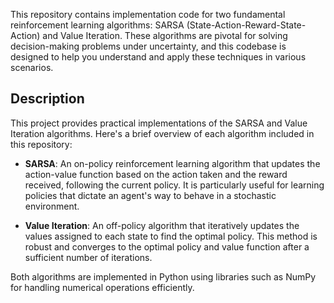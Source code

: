 This repository contains implementation code for two fundamental reinforcement learning algorithms: SARSA (State-Action-Reward-State-Action) and Value Iteration. These algorithms are pivotal for solving decision-making problems under uncertainty, and this codebase is designed to help you understand and apply these techniques in various scenarios.

## Description

This project provides practical implementations of the SARSA and Value Iteration algorithms. Here's a brief overview of each algorithm included in this repository:

- **SARSA**: An on-policy reinforcement learning algorithm that updates the action-value function based on the action taken and the reward received, following the current policy. It is particularly useful for learning policies that dictate an agent's way to behave in a stochastic environment.

- **Value Iteration**: An off-policy algorithm that iteratively updates the values assigned to each state to find the optimal policy. This method is robust and converges to the optimal policy and value function after a sufficient number of iterations.

Both algorithms are implemented in Python using libraries such as NumPy for handling numerical operations efficiently.

